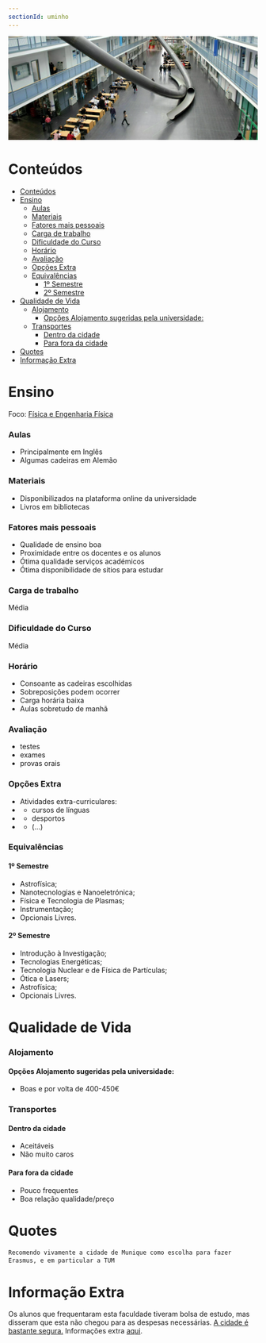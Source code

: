 ```yaml
---
sectionId: uminho
---
```


<img src="images/tum.webp" alt="TUM" class="rounded-image">

# Conteúdos

-   [Conteúdos](#conteúdos)
-   [Ensino](#ensino)
    -   [Aulas](#aulas)
    -   [Materiais](#materiais)
    -   [Fatores mais pessoais](#fatores-mais-pessoais)
    -   [Carga de trabalho](#carga-de-trabalho)
    -   [Dificuldade do Curso](#dificuldade-do-curso)
    -   [Horário](#horário)
    -   [Avaliação](#avaliação)
    -   [Opções Extra](#opções-extra)
    -   [Equivalências](#equivalências)
        -   [1º Semestre](#1º-semestre)
        -   [2º Semestre](#2º-semestre)
-   [Qualidade de Vida](#qualidade-de-vida)
    -   [Alojamento](#alojamento)
        -   [Opções Alojamento sugeridas pela universidade:](#opções-alojamento-sugeridas-pela-universidade)
    -   [Transportes](#transportes)
        -   [Dentro da cidade](#dentro-da-cidade)
        -   [Para fora da cidade](#para-fora-da-cidade)
-   [Quotes](#quotes)
-   [Informação Extra](#informação-extra)

# Ensino

Foco: <u>Física e Engenharia Física</u>

### Aulas

-   Principalmente em Inglês
-   Algumas cadeiras em Alemão

### Materiais

-   Disponibilizados na plataforma online da universidade
-   Livros em bibliotecas

### Fatores mais pessoais

-   Qualidade de ensino boa
-   Proximidade entre os docentes e os alunos
-   Ótima qualidade serviços académicos
-   Ótima disponibilidade de sitios para estudar

### Carga de trabalho

Média

### Dificuldade do Curso

Média

### Horário

-   Consoante as cadeiras escolhidas
-   Sobreposições podem ocorrer
-   Carga horária baixa
-   Aulas sobretudo de manhã

### Avaliação

-   testes
-   exames
-   provas orais

### Opções Extra

-   Atividades extra-curriculares:
-   -   cursos de línguas
-   -   desportos
-   -   (...)

### Equivalências

#### 1º Semestre

-   Astrofísica;
-   Nanotecnologias e Nanoeletrónica;
-   Física e Tecnologia de Plasmas;
-   Instrumentação;
-   Opcionais Livres.

#### 2º Semestre

-   Introdução à Investigação;
-   Tecnologias Energéticas;
-   Tecnologia Nuclear e de Física de Partículas;
-   Ótica e Lasers;
-   Astrofísica;
-   Opcionais Livres.

# Qualidade de Vida

### Alojamento

#### Opções Alojamento sugeridas pela universidade:

-   Boas e por volta de 400-450€

### Transportes

#### Dentro da cidade

-   Aceitáveis
-   Não muito caros

#### Para fora da cidade

-   Pouco frequentes
-   Boa relação qualidade/preço

# Quotes

```
Recomendo vivamente a cidade de Munique como escolha para fazer
Erasmus, e em particular a TUM
```

# Informação Extra

Os alunos que frequentaram esta faculdade tiveram bolsa de estudo, mas disseram que esta não chegou para as despesas necessárias. <u>A cidade é bastante segura.</u>
Informações extra [aqui](https://docs.google.com/document/d/16rxoFQBVPXwgE1D9TChpHvunQHEMwpYfS62ouD-tFZg/edit).
